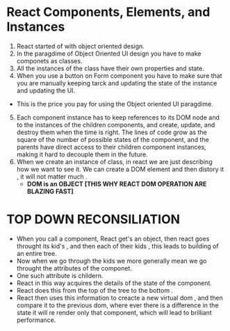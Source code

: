 # React Components, Elements, and Instances

1. React started of with object oriented design.
2. In the paragdime of Object Oriented UI design you have to make componets as classes.
3. All the instances of the class have their own properties and state.
4. When you use a button on Form component you have to make sure that you are manually keeping tarck and updating the state of the instance and updating the UI.

- This is the price you pay for using the Object oriented UI paragdime.

5. Each component instance has to keep references to its DOM node and to the instances of the children components, and create, update, and destroy them when the time is right. The lines of code grow as the square of the number of possible states of the component, and the parents have direct access to their children component instances, making it hard to decouple them in the future.
6. When we create an instance of class, in react we are just describing how we want to see it. We can create a DOM element and then distory it , it will not matter much .
   - <strong>DOM is an OBJECT [THIS WHY REACT DOM OPERATION ARE BLAZING FAST]</strong >

# TOP DOWN RECONSILIATION

- When you call a component, React get's an object, then react goes throught its kid's , and then each of their kids , this leads to building of an entire tree.
- Now when we go through the kids we more generally mean we go throught the attributes of the componet.
- One such attribute is childern.
- React in this way acquires the details of the state of the component.
- React does this from the top of the tree to the bottom .
- React then uses this information to creacte a new virtual dom , and then compare it to the previous dom, where ever there is a difference in the state it will re render only that component, which will lead to brilliant performance.
